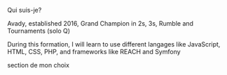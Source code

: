 Qui suis-je?

Avady, established 2016, Grand Champion in 2s, 3s, Rumble and Tournaments (solo Q)

During this formation, I will learn to use different langages like JavaScript, HTML, CSS, PHP, and frameworks like REACH and Symfony

section de mon choix
